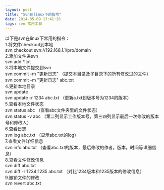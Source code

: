 ```yaml
---
layout: post
title: "Svn在linux下的指令"
date: 2014-05-09 17:41:20
tags: svn 常用工具
---
```


以下是svn在linux下常用的指令：  
1.将文件checkout到本地  
svn checkout svn://192.168.1.1/pro/domain  
2.添加文件进svn  
svn add *.txt  
3.将本地文件提交到svn  
svn commit -m "更新日志"    （提交本目录及子目录下的所有修改过的文件）  
svn commit -m "更新日志" abc.txt  
4.更新本地目录  
svn update  
svn update -r 1234 abc.txt    （更新a.txt到版本号为1234的版本）  
5.查看本地文件状态  
svn status abc      （查看abc文件夹里的文件状态）  
svn status -v abc   （第二列显示工作版本号，第三四列显示最后一次修改的版本号和修改人）  
6.查看日志  
svn log abc.txt （显示abc.txt的log）  
7.查看文件详细信息  
svn info abc.txt    （查看abc.txt的版本，最后修改的作者，版本，时间等详细信息）  
8.查看文件修改信息  
svn diff abc.txt  
svn diff -r 1234:1235 abc.txt   （对比1234版本和1235版本的修改信息）  
9.撤销文件的修改  
svn revert abc.txt
